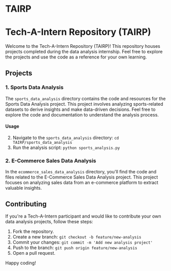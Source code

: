 # TAIRP
# Tech-A-Intern Repository (TAIRP)

Welcome to the Tech-A-Intern Repository (TAIRP)! This repository houses projects completed during the data analysis internship. Feel free to explore the projects and use the code as a reference for your own learning.

## Projects

### 1. Sports Data Analysis
The `sports_data_analysis` directory contains the code and resources for the Sports Data Analysis project. This project involves analyzing sports-related datasets to derive insights and make data-driven decisions. Feel free to explore the code and documentation to understand the analysis process.

#### Usage
2. Navigate to the `sports_data_analysis` directory: `cd TAIRP/sports_data_analysis`
3. Run the analysis script: `python sports_analysis.py`

### 2. E-Commerce Sales Data Analysis
In the `ecommerce_sales_data_analysis` directory, you'll find the code and files related to the E-Commerce Sales Data Analysis project. This project focuses on analyzing sales data from an e-commerce platform to extract valuable insights.


## Contributing
If you're a Tech-A-Intern participant and would like to contribute your own data analysis projects, follow these steps:
1. Fork the repository.
2. Create a new branch: `git checkout -b feature/new-analysis`
3. Commit your changes: `git commit -m 'Add new analysis project'`
4. Push to the branch: `git push origin feature/new-analysis`
5. Open a pull request.


Happy coding!
